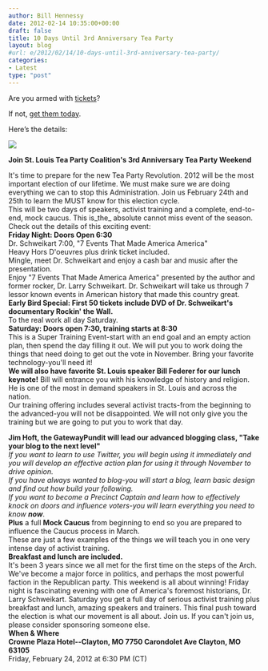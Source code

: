 ```yaml
---
author: Bill Hennessy
date: 2012-02-14 10:35:00+00:00
draft: false
title: 10 Days Until 3rd Anniversary Tea Party
layout: blog
#url: e/2012/02/14/10-days-until-3rd-anniversary-tea-party/
categories:
- Latest
type: "post"
---
```


Are you armed with [tickets](https://3rdanniversaryteaparty.eventbrite.com/)? 

If not, [get them today](https://3rdanniversaryteaparty.eventbrite.com/).

Here’s the details:

![](https://ebmedia.eventbrite.com/s3-s3/eventlogos/1611928/2760945061-2.jpg)


**Join St. Louis Tea Party Coalition's 3rd Anniversary Tea Party Weekend**

It's time to prepare for the new Tea Party Revolution. 2012 will be the most important election of our lifetime. We must make sure we are doing everything we can to stop this Administration. Join us February 24th and 25th to learn the MUST know for this election cycle.  
This will be two days of speakers, activist training and a complete, end-to-end, mock caucus. This is_the_ absolute cannot miss event of the season.  
Check out the details of this exciting event:  
**Friday Night: Doors Open 6:30**  
Dr. Schweikart 7:00, "7 Events That Made America America"  
Heavy Hors D'oeuvres plus drink ticket included.  
Mingle, meet Dr. Schweikart and enjoy a cash bar and music after the presentation.  
Enjoy "7 Events That Made America America" presented by the author and former rocker, Dr. Larry Schweikart. Dr. Schweikart will take us through 7 lessor known events in American history that made this country great.  
**Early Bird Special: First 50 tickets include DVD of Dr. Schweikart's documentary Rockin' the Wall.**  
To the real work all day Saturday.  
**Saturday: Doors open 7:30, training starts at 8:30**  
This is a Super Training Event-start with an end goal and an empty action plan, then spend the day filling it out. We will put you to work doing the things that need doing to get out the vote in November. Bring your favorite technology-you'll need it!  
**We will also have favorite St. Louis speaker Bill Federer for our lunch keynote!** Bill will entrance you with his knowledge of history and religion. He is one of the most in demand speakers in St. Louis and across the nation.  
Our training offering includes several activist tracts-from the beginning to the advanced-you will not be disappointed. We will not only give you the training but we are going to put you to work that day. 

**Jim Hoft, the GatewayPundit will lead our advanced blogging class, "Take your blog to the next level"**  
_If you want to learn to use Twitter, you will begin using it immediately and you will develop an effective action plan for using it through November to drive opinion._  
_If you have always wanted to blog-you will start a blog, learn basic design and find out how build your following._  
_If you want to become a Precinct Captain and learn how to effectively knock on doors and influence voters-you will learn everything you need to know **now**_.  
**Plus** a full **Mock Caucus** from beginning to end so you are prepared to influence the Caucus process in March.  
These are just a few examples of the things we will teach you in one very intense day of activist training.  
**Breakfast and lunch are included.**  
It's been 3 years since we all met for the first time on the steps of the Arch. We've become a major force in politics, and perhaps the most powerful faction in the Republican party. This weekend is all about winning! Friday night is fascinating evening with one of America's foremost historians, Dr. Larry Schweikart. Saturday you get a full day of serious activist training plus breakfast and lunch, amazing speakers and trainers. This final push toward the election is what our movement is all about. Join us. If you can't join us, please consider sponsoring someone else.  
**When & Where  
Crowne Plaza Hotel--Clayton, MO 7750 Carondolet Ave Clayton, MO 63105**  
Friday, February 24, 2012 at 6:30 PM (CT)
